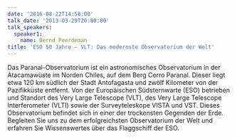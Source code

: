 ```yaml
---
date: '2016-08-22T14:58:00'
talk_date: '2013-03-29T20:00:00'
talk_speakers:
  speaker1:
    name: Bernd Peerdeman
title: 'ESO 50 Jahre – VLT: Das modernste Observatorium der Welt'
---
```


Das Paranal-Observatorium ist ein astronomisches Observatorium in der Atacamawüste im Norden Chiles, auf dem Berg Cerro Paranal. Dieser liegt etwa 120 km südlich der Stadt Antofagasta und zwölf Kilometer von der Pazifikküste entfernt. Von der Europäischen Südsternwarte (ESO) betrieben und Standort des Very Large Telescope (VLT), des Very Large Telescope Interferometer (VLTI) sowie der Surveyteleskope VISTA und VST. Dieses Observatorium befindet sich in einer der trockensten Gegenden der Erde. Begleiten Sie uns zu dem erfolgreichsten Observatorium der Welt und erfahren Sie Wissenswertes über das Flaggschiff der ESO.